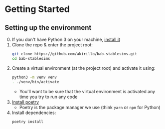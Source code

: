 # Getting Started

## Setting up the environment
0. If you don't have Python 3 on your machine, [install it](https://www.python.org/downloads/)
1. Clone the repo & enter the project root:
    ```bash
    git clone https://github.com/akirillo/bab-stablesims.git
    cd bab-stablesims
    ```
1. Create a virtual environment (at the project root) and activate it using:
    ```bash
    python3 -m venv venv
    . ./venv/bin/activate
    ```
    - You'll want to be sure that the virtual environment is activated any time you try to run any code
2. [Install poetry](https://python-poetry.org/docs/#installation)
    - Poetry is the package manager we use (think `yarn` or `npm` for Python)
3. Install dependencies:
    ```bash
    poetry install
    ```